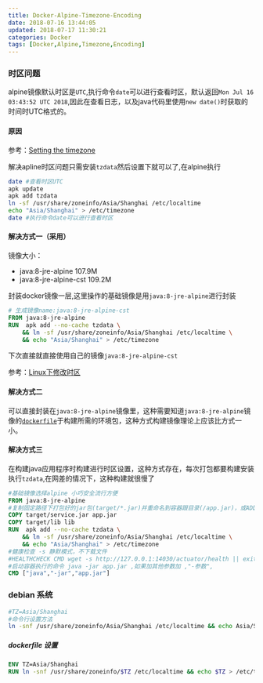```yaml
---
title: Docker-Alpine-Timezone-Encoding
date: 2018-07-16 13:44:05
updated: 2018-07-17 11:30:21
categories: Docker
tags: [Docker,Alpine,Timezone,Encoding]
---
```


### 时区问题

alpine镜像默认时区是`UTC`,执行命令`date`可以进行查看时区，默认返回`Mon Jul 16 03:43:52 UTC 2018`,因此在查看日志，以及java代码里使用`new date()`时获取的时间时UTC格式的。

#### 原因

参考：[Setting the timezone](https://wiki.alpinelinux.org/wiki/Setting_the_timezone)

解决apline时区问题只需安装`tzdata`然后设置下就可以了,在alpine执行

```sh
date #查看时区UTC
apk update
apk add tzdata 
ln -sf /usr/share/zoneinfo/Asia/Shanghai /etc/localtime 
echo "Asia/Shanghai" > /etc/timezone
date #执行命令date可以进行查看时区
```

#### 解决方式一（采用）

镜像大小：

* java:8-jre-alpine 107.9M
* java:8-jre-alpine-cst  109.2M

封装docker镜像一层,这里操作的基础镜像是用`java:8-jre-alpine`进行封装

```dockerfile
# 生成镜像name:java:8-jre-alpine-cst
FROM java:8-jre-alpine
RUN  apk add --no-cache tzdata \
	&& ln -sf /usr/share/zoneinfo/Asia/Shanghai /etc/localtime \
    && echo "Asia/Shanghai" > /etc/timezone
```

下次直接就直接使用自己的镜像`java:8-jre-alpine-cst`

参考：[Linux下修改时区](http://www.itfanr.cc/2017/02/23/modify-timezone/)

#### 解决方式二

可以直接封装在`java:8-jre-alpine`镜像里，这种需要知道`java:8-jre-alpine`镜像的[`dockerfile`](https://github.com/docker-library/openjdk/blob/9a0822673dffd3e5ba66f18a8547aa60faed6d08/8-jre/alpine/Dockerfile)于构建所需的环境包，这种方式构建镜像理论上应该比方式一小。

#### 解决方式三

在构建java应用程序时构建进行时区设置，这种方式存在，每次打包都要构建安装执行`tzdata`,在网差的情况下，这种构建就很慢了

```dockerfile
#基础镜像选择alpine 小巧安全流行方便
FROM java:8-jre-alpine
#复制固定路径下打包好的jar包(target/*.jar)并重命名到容器跟目录(/app.jar)，或ADD
COPY target/service.jar app.jar
COPY target/lib lib
RUN  apk add --no-cache tzdata \
	&& ln -sf /usr/share/zoneinfo/Asia/Shanghai /etc/localtime \
    && echo "Asia/Shanghai" > /etc/timezone
#健康检查 -s 静默模式，不下载文件
#HEALTHCHECK CMD wget -s http://127.0.0.1:14030/actuator/health || exit 1
#启动容器执行的命令 java -jar app.jar ,如果加其他参数加 ,"-参数",
CMD ["java","-jar","app.jar"]
```

### debian 系统

```bash
#TZ=Asia/Shanghai
#命令行设置方法
ln -snf /usr/share/zoneinfo/Asia/Shanghai /etc/localtime && echo Asia/Shanghai > /etc/timezone
```

##### dockerfile 设置

```dockerfile
ENV TZ=Asia/Shanghai
RUN ln -snf /usr/share/zoneinfo/$TZ /etc/localtime && echo $TZ > /etc/timezone
```

